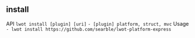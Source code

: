 ## install
API
  `lwot install [plugin] [uri]`
    `- [plugin] platform, struct, mvc`
Usage
  `- lwot install https://github.com/searble/lwot-platform-express`
